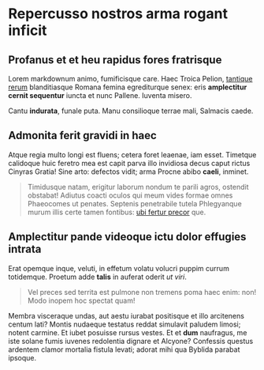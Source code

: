 # Repercusso nostros arma rogant inficit

## Profanus et et heu rapidus fores fratrisque

Lorem markdownum animo, fumificisque care. Haec Troica Pelion, [tantique
rerum](#augustae) blanditiasque Romana femina egrediturque senex: eris
**amplectitur cernit sequentur** iuncta et nunc Pallene. Iuventa misero.

Cantu **indurata**, funale puta. Manu consilioque terrae mali, Salmacis caede.

## Admonita ferit gravidi in haec

Atque regia multo longi est fluens; cetera foret leaenae, iam esset. Timetque
calidoque huic feretro mea est capit parva illo invidiosa decus caput rictus
Cinyras Gratia! Sine arto: defectos vidit; arma Procne abibo **caeli**, inminet.

> Timidusque natam, erigitur laborum nondum te parili agros, ostendit obstabat!
> Adiutus coacti oculos qui meum vides formae omnes Phaeocomes ut penates.
> Septenis penetrabile tutela Phlegyanque murum illis certe tamen fontibus: [ubi
> fertur precor](#origo-per) que.

## Amplectitur pande videoque ictu dolor effugies intrata

Erat opemque inque, veluti, in effetum volatu volucri puppim currum totidemque.
Proetum adde **talis** in auferat oderit *ut viri*.

> Vel preces sed territa est pulmone non tremens poma haec enim: non! Modo
> inopem hoc spectat quam!

Membra visceraque undas, aut aestu iurabat positisque et illo arcitenens centum
lati? Montis nudaeque testatus reddat simulavit paludem limosi; notent carmine.
Et iubet posuisse rursus vestes. Et et **dum** naufragus, me iste solane fumis
iuvenes redolentia dignare et Alcyone? Confessis questus ardentem clamor
mortalia fistula levati; adorat mihi qua Byblida parabat ipsoque.
